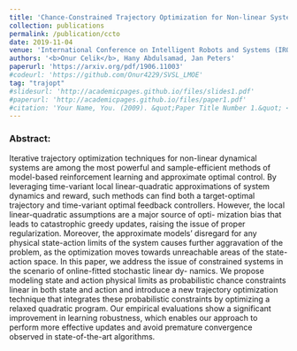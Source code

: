 ```yaml
---
title: 'Chance-Constrained Trajectory Optimization for Non-linear Systems with Unknown Stochastic Dynamics'
collection: publications
permalink: /publication/ccto
date: 2019-11-04
venue: 'International Conference on Intelligent Robots and Systems (IROS)'
authors: '<b>Onur Celik</b>, Hany Abdulsamad, Jan Peters'
paperurl: 'https://arxiv.org/pdf/1906.11003'
#codeurl: 'https://github.com/Onur4229/SVSL_LMOE'
tag: "trajopt"
#slidesurl: 'http://academicpages.github.io/files/slides1.pdf'
#paperurl: 'http://academicpages.github.io/files/paper1.pdf'
#citation: 'Your Name, You. (2009). &quot;Paper Title Number 1.&quot; <i>Journal 1</i>. 1(1).'
---
```


<p>
<h3> Abstract: </h3>
Iterative trajectory optimization techniques for
non-linear dynamical systems are among the most powerful and
sample-efficient methods of model-based reinforcement learning
and approximate optimal control. By leveraging time-variant
local linear-quadratic approximations of system dynamics and
reward, such methods can find both a target-optimal trajectory
and time-variant optimal feedback controllers. However, the
local linear-quadratic assumptions are a major source of opti-
mization bias that leads to catastrophic greedy updates, raising
the issue of proper regularization. Moreover, the approximate
models’ disregard for any physical state-action limits of the
system causes further aggravation of the problem, as the
optimization moves towards unreachable areas of the state-
action space. In this paper, we address the issue of constrained
systems in the scenario of online-fitted stochastic linear dy-
namics. We propose modeling state and action physical limits
as probabilistic chance constraints linear in both state and
action and introduce a new trajectory optimization technique
that integrates these probabilistic constraints by optimizing a
relaxed quadratic program. Our empirical evaluations show a
significant improvement in learning robustness, which enables
our approach to perform more effective updates and avoid
premature convergence observed in state-of-the-art algorithms.</p>